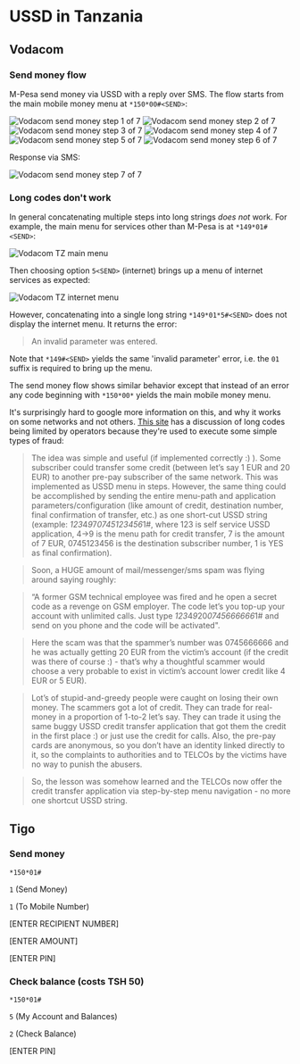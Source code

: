# USSD in Tanzania

## Vodacom

### Send money flow

M-Pesa send money via USSD with a reply over SMS. The flow starts from the main mobile money menu at `*150*00#<SEND>`:

![Vodacom send money step 1 of 7](/images/tz/vodacom_send_money_1of7.jpg?raw=true)
![Vodacom send money step 2 of 7](/images/tz/vodacom_send_money_2of7.jpg?raw=true)
![Vodacom send money step 3 of 7](/images/tz/vodacom_send_money_3of7.jpg?raw=true)
![Vodacom send money step 4 of 7](/images/tz/vodacom_send_money_4of7.jpg?raw=true)
![Vodacom send money step 5 of 7](/images/tz/vodacom_send_money_5of7.jpg?raw=true)
![Vodacom send money step 6 of 7](/images/tz/vodacom_send_money_6of7.jpg?raw=true)

Response via SMS:

![Vodacom send money step 7 of 7](/images/tz/vodacom_send_money_7of7.jpg?raw=true)

### Long codes don't work

In general concatenating multiple steps into long strings *does not* work. For example, the main menu for services other than M-Pesa is at `*149*01#<SEND>`:

![Vodacom TZ main menu](/images/tz/vodacom_main.jpg?raw=true)

Then choosing option `5<SEND>` (internet) brings up a menu of internet services as expected:

![Vodacom TZ internet menu](/images/tz/vodacom_internet.jpg?raw=true)

However, concatenating into a single long string `*149*01*5#<SEND>` does not display the internet menu. It returns the error:

  > An invalid parameter was entered.

Note that `*149#<SEND>` yields the same 'invalid parameter' error, i.e. the `01` suffix is required to bring up the menu.

The send money flow shows similar behavior except that instead of an error any code beginning with `*150*00*` yields the main mobile money menu.

It's surprisingly hard to google more information on this, and why it works on some networks and not others. [This site](http://andreicostin.com/index.php/brain/2010/01/06/learning_gsm_ussd_fuzzing_and_attacking_) has a discussion of long codes being limited by operators because they're used to execute some simple types of fraud:

 > The idea was simple and useful (if implemented correctly :) ). Some subscriber could transfer some credit (between let’s say 1 EUR and 20 EUR) to another pre-pay subscriber of the same network. This was implemented as USSD menu in steps. However, the same thing could be accomplished by sending the entire menu-path and application parameters/configuration (like amount of credit, destination number, final confirmation of transfer, etc.) as one short-cut USSD string (example: *123*4*9*7*0745123456*1#, where 123 is self service USSD application, 4->9 is the menu path for credit transfer, 7 is the amount of 7 EUR, 0745123456 is the destination subscriber number, 1 is YES as final confirmation).

 > Soon, a HUGE amount of mail/messenger/sms spam was flying around saying roughly:

 > “A former GSM technical employee was fired and he open a secret code as a revenge on GSM employer. The code let’s you top-up your account with unlimited calls. Just type *123*4*9*20*0745666666*1# and send on you phone and the code will be activated".

 > Here the scam was that the spammer’s number was 0745666666 and he was actually getting 20 EUR from the victim’s account (if the credit was there of course :) - that’s why a thoughtful scammer would choose a very probable to exist in victim’s account lower credit like 4 EUR or 5 EUR).

 > Lot’s of stupid-and-greedy people were caught on losing their own money. The scammers got a lot of credit. They can trade for real-money in a proportion of 1-to-2 let’s say. They can trade it using the same buggy USSD credit transfer application that got them the credit in the first place :) or just use the credit for calls. Also, the pre-pay cards are anonymous, so you don’t have an identity linked directly to it, so the complaints to authorities and to TELCOs by the victims have no way to punish the abusers.

 > So, the lesson was somehow learned and the TELCOs now offer the credit transfer application via step-by-step menu navigation - no more one shortcut USSD string.


## Tigo

### Send money

`*150*01#`

`1` (Send Money)

`1` (To Mobile Number)

[ENTER RECIPIENT NUMBER]

[ENTER AMOUNT]

[ENTER PIN]

### Check balance (costs TSH 50)

`*150*01#`

`5` (My Account and Balances)

`2` (Check Balance)

[ENTER PIN]
